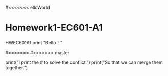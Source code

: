 #<<<<<<< elloWorld
# Homework1-EC601-A1
HWEC601A1
print "Bello！"

#=======
#>>>>>>> master

print("I print the # to solve the conflict.")
print("So that we can merge them together.")
